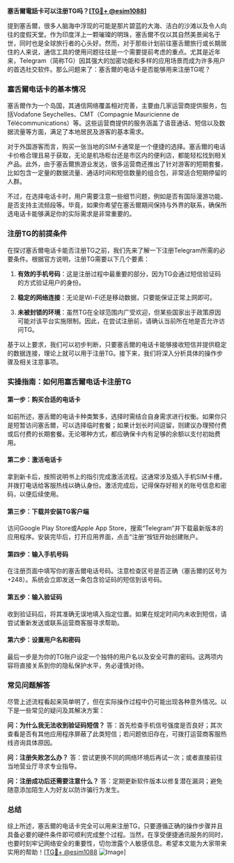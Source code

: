 **塞舌爾電話卡可以注册TG吗？[[TG💪+ @esim1088](https://t.me/s/esim1088)]**

提到塞舌爾，很多人脑海中浮现的可能是那片碧蓝的大海、洁白的沙滩以及令人向往的度假天堂。作为印度洋上一颗璀璨的明珠，塞舌爾不仅以其自然美景闻名于世，同时也是全球旅行者的心头好。然而，对于那些计划前往塞舌爾旅行或长期居住的人来说，通信工具的使用问题往往是一个需要提前考虑的重点。尤其是近年来，Telegram（简称TG）因其强大的加密功能和多样的应用场景而成为许多用户的首选社交软件。那么问题来了：塞舌爾的电话卡是否能够用来注册TG呢？

### 塞舌爾电话卡的基本情况

塞舌爾作为一个岛国，其通信网络覆盖相对完善，主要由几家运营商提供服务，包括Vodafone Seychelles、CMT（Compagnie Mauricienne de Télécommunications）等。这些运营商提供的服务涵盖了语音通话、短信以及数据流量等方面，满足了本地居民及游客的基本需求。

对于外国游客而言，购买一张当地的SIM卡通常是一个便捷的选择。塞舌爾的电话卡价格合理且易于获取，无论是机场柜台还是市区内的便利店，都能轻松找到相关产品。此外，由于塞舌爾旅游业发达，很多运营商还推出了针对游客的短期套餐，比如包含一定量的数据流量、通话时间和短信数量的组合包，非常适合短期停留的人群。

不过，在选择电话卡时，用户需要注意一些细节问题，例如是否有国际漫游功能、是否支持主流频段等。毕竟，如果你希望在塞舌爾期间保持与外界的联系，确保所选电话卡能够满足你的实际需求是非常重要的。

### 注册TG的前提条件

在探讨塞舌爾电话卡能否注册TG之前，我们先来了解一下注册Telegram所需的必要条件。根据官方说明，注册TG需要以下几个要素：

1. **有效的手机号码**：这是注册过程中最重要的部分，因为TG会通过短信验证码的方式验证用户的身份。
   
2. **稳定的网络连接**：无论是Wi-Fi还是移动数据，只要能保证正常上网即可。
   
3. **未被封锁的环境**：虽然TG在全球范围内广受欢迎，但某些国家出于政策原因可能对该平台实施限制。因此，在尝试注册前，请确认当前所在地是否允许访问TG。

基于以上要求，我们可以初步判断，只要塞舌爾的电话卡能够接收短信并提供稳定的数据连接，理论上就可以用于注册TG。接下来，我们将深入分析具体的操作步骤及相关注意事项。

### 实操指南：如何用塞舌爾电话卡注册TG

#### 第一步：购买合适的电话卡

如前所述，塞舌爾的电话卡种类繁多，选择时需结合自身需求进行权衡。如果你只是短暂访问塞舌爾，可以选择临时套餐；如果计划长时间逗留，则建议办理预付费或后付费的长期套餐。无论哪种方式，都应确保卡内有足够的余额以支付初始费用。

#### 第二步：激活电话卡

拿到新卡后，按照说明书上的指引完成激活流程。这通常涉及插入手机SIM卡槽，并拨打电话给客服热线以确认身份。激活完成后，记得保存好相关的账号信息和密码，以便后续使用。

#### 第三步：下载并安装TG客户端

访问Google Play Store或Apple App Store，搜索“Telegram”并下载最新版本的应用程序。安装完毕后，打开应用界面，点击“注册”按钮开始创建账户。

#### 第四步：输入手机号码

在注册页面中填写你的塞舌爾电话号码。注意检查区号是否正确（塞舌爾的区号为+248）。系统会立即发送一条包含验证码的短信到该号码。

#### 第五步：输入验证码

收到验证码后，将其准确无误地填入指定位置。如果在规定时间内未收到短信，请尝试重新发送或联系运营商客服寻求帮助。

#### 第六步：设置用户名和密码

最后一步是为你的TG账户设定一个独特的用户名以及安全可靠的密码。这两项内容将直接关系到你的隐私保护水平，务必谨慎对待。

### 常见问题解答

尽管上述流程看起来简单明了，但在实际操作过程中仍可能出现各种意外情况。以下是一些常见的疑问及其解决方案：

**问：为什么我无法收到验证码短信？**
答：首先检查手机信号强度是否良好；其次查看是否有其他应用程序屏蔽了此类短信；若问题依旧存在，可拨打运营商客服热线咨询具体原因。

**问：注册失败怎么办？**
答：尝试更换不同的网络环境后再试一次；或者直接前往当地营业厅寻求专业指导。

**问：注册成功后还需要注意什么？**
答：定期更新软件版本以修复潜在漏洞；避免随意添加陌生人为好友以防诈骗行为发生。

### 总结

综上所述，塞舌爾的电话卡完全可以用来注册TG，只要遵循正确的操作步骤并且具备必要的硬件条件即可顺利完成整个过程。当然，在享受便捷通讯服务的同时，也要时刻牢记网络安全的重要性，切勿泄露个人敏感信息。希望本文能为大家带来实用的帮助！[[TG💪+ @esim1088](https://t.me/s/esim1088) ![Image](https://i.postimg.cc/4NQfJmqS/Snipaste-2025-05-13-00-14-12.png)]
